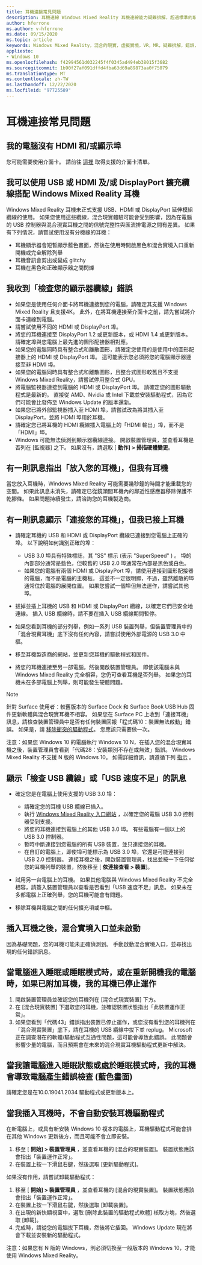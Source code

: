 ```yaml
---
title: 耳機連接常見問題
description: 耳機連線 Windows Mixed Reality 耳機連線能力疑難排解，超過標準的取用者支援檔。
author: hferrone
ms.author: v-hferrone
ms.date: 09/15/2020
ms.topic: article
keywords: Windows Mixed Reality，混合的現實，虛擬實境，VR，MR，疑難排解，錯誤，協助，支援，耳機
appliesto:
- Windows 10
ms.openlocfilehash: f42994561d032245f4f0345ad494eb38015f3682
ms.sourcegitcommit: 1b90f27af091dffd4fba63d69a89873aa0f75079
ms.translationtype: MT
ms.contentlocale: zh-TW
ms.lasthandoff: 12/22/2020
ms.locfileid: "97725589"
---
```

# <a name="headset-connectivity-faqs"></a>耳機連接常見問題

## <a name="my-computer-does-not-have-an-hdmi-andor-display-port"></a>我的電腦沒有 HDMI 和/或顯示埠

您可能需要使用介面卡。 請前往 [這裡](recommended-adapters-for-windows-mixed-reality-capable-pcs.md) 取得支援的介面卡清單。

## <a name="can-i-use-usb-or-hdmi-andor-displayport-extension-cables-with-windows-mixed-reality-headsets"></a>我可以使用 USB 或 HDMI 及/或 DisplayPort 擴充纜線搭配 Windows Mixed Reality 耳機

Windows Mixed Reality 耳機未正式支援 USB、HDMI 或 DisplayPort 延伸模組纜線的使用。 如果您使用這些纜線，混合現實體驗可能會受到影響，因為在電腦的 USB 控制器與混合現實耳機之間的信號完整性與匯流排電源之間有差異。 如果有下列情況，請嘗試使用沒有分機線的耳機：
* 耳機顯示器會短暫顯示藍色畫面，然後在使用時開啟黑色和混合實境入口重新開機或完全解除列舉
* 耳機音訊會剪出或變成 glitchy
* 耳機在黑色和正確顯示器之間閃爍

## <a name="i-am-getting-a-check-your-display-cable-error"></a>我收到「檢查您的顯示器纜線」錯誤

* 如果您是使用任何介面卡將耳機連接到您的電腦，請確定其支援 Windows Mixed Reality 且支援4K。 此外，在將耳機連接至介面卡之前，請先嘗試將介面卡連線到電腦。
* 請嘗試使用不同的 HDMI 或 DisplayPort 埠。
* 將您的耳機連接至 DisplayPort 1.2 或更新版本，或 HDMI 1.4 或更新版本。 請確定埠與您電腦上最先進的圖形配接器相對應。
* 如果您的電腦同時具有整合式和離散圖形，請確定您使用的是使用中的圖形配接器上的 HDMI 或 DisplayPort 埠。 這可能表示您必須將您的電腦顯示器連接至非 HDMI 埠。
* 如果您的電腦同時具有整合式和離散圖形，且整合式圖形較舊且不支援 Windows Mixed Reality，請嘗試停用整合式 GPU。
* 將電腦監視器連接到電腦的 HDMI 或 DisplayPort 埠。 請確定您的圖形驅動程式是最新的。 直接從 AMD、Nvidia 或 Intel 下載並安裝驅動程式，因為它們可能會比發佈至 Windows Update 的版本還新。
* 如果您已將外部監視器插入至 HDMI 埠，請嘗試改為將其插入至 DisplayPort，並將 HDMI 埠用於耳機。
* 請確定您已將耳機的 HDMI 纜線插入電腦上的「HDMI 輸出」埠，而不是「HDMI」埠。
* Windows 可能無法偵測到顯示器纜線連接。 開啟裝置管理員，並查看耳機是否列在 [監視器] 之下。 如果沒有，請選取 [ **動作] > 掃描硬體變更**。 

## <a name="a-message-says-put-on-your-headset-but-i-have-my-headset-on"></a>有一則訊息指出「放入您的耳機」，但我有耳機

當您放入耳機時，Windows Mixed Reality 可能需要幾秒鐘的時間才能重載您的空間。 如果此訊息未消失，請確定已從鏡頭間耳機內的鄰近性感應器移除保護不乾膠條。 如果問題持續發生，請洽詢您的耳機製造商。

## <a name="a-message-says-connect-your-headset-but-ive-plugged-in-my-headset"></a>有一則訊息顯示「連接您的耳機」，但我已接上耳機

- 請確定耳機的 USB 和 HDMI 或 DisplayPort 纜線已連接到您電腦上正確的埠。 以下說明如何識別正確的埠：

    - USB 3.0 埠具有特殊標誌，其 "SS" 標示 (表示 "SuperSpeed" ) 。 埠的內部部分通常是藍色，但較舊的 USB 2.0 埠通常在內部是黑色或白色。
    - 如果您的電腦有兩個 HDMI 或 DisplayPort 埠，請使用連接到圖形配接器的電腦，而不是電腦的主機板。 這並不一定很明顯，不過，雖然離散的埠通常位於電腦的展開位置。 如果您嘗試一個埠但無法運作，請嘗試其他埠。

- 拔掉並插上耳機的 USB 和 HDMI 或 DisplayPort 纜線，以確定它們已安全地連線。 插入 USB 纜線時，請不要在插入 USB 纜線期間暫停。
- 如果您看到耳機的部分列舉，例如一系列 USB 裝置列舉，但裝置管理員中的「混合現實耳機」底下沒有任何內容，請嘗試使用外部電源的 USB 3.0 中樞。
- 移至耳機製造商的網站，並更新您耳機的驅動程式和固件。
- 將您的耳機連接至另一部電腦，然後開啟裝置管理員。 即使該電腦未與 Windows Mixed Reality 完全相容，您仍可查看耳機是否列舉。 如果您的耳機未在多部電腦上列舉，則可能發生硬體問題。

> [!NOTE]
> 針對 Surface 使用者：較舊版本的 Surface Dock 和 Surface Book USB Hub 固件更新軟體與混合現實耳機不相容。 如果您在 Surface PC 上收到「連接耳機」訊息，請檢查裝置管理員中是否有任何裝置回報「程式碼10：裝置無法啟動」錯誤。 如果是，請 [移除衝突的驅動程式](https://support.microsoft.com/en-us/help/4032123/kinect-sensor-is-not-recognized-on-a-surface-book)。 您應該只需要做一次。

注意：如果您 Windows 10 的電腦執行 Windows 10 N，在插入您的混合現實耳機之後，裝置管理員會看到「代碼28：安裝類別不存在或無效」錯誤。 Windows Mixed Reality 不支援 N 版的 Windows 10。 如需詳細資訊，請遵循下列 [指示](headset-display.md#im-getting-a-the-install-class-is-not-present-or-is-invalid-error-in-device-manager) 。

## <a name="a-message-says-check-your-usb-cable-or-insufficient-usb-speed"></a>顯示「檢查 USB 纜線」或「USB 速度不足」的訊息

* 確定您是在電腦上使用支援的 USB 3.0 埠：

    * 請確定您的耳機 USB 纜線已插入。
    * 執行 [Windows Mixed Reality 入口網站](install-windows-mixed-reality.md#launch-mixed-reality-portal) ，以確定您的電腦 USB 3.0 控制器受到支援。
    * 將您的耳機連接到電腦上的其他 USB 3.0 埠。 有些電腦有一個以上的 USB 3.0 控制器。
    * 暫時中斷連接到您電腦的所有 USB 裝置，並只連接您的耳機。
    * 在自訂的電腦上，即使埠可能標示為 USB 3.0 埠，它還是可能連接到 USB 2.0 控制器。 連接耳機之後，開啟裝置管理員，找出並按一下任何從您的耳機列舉的裝置，然後移至 [ **依連接查看 > 裝置**]。
* 試用另一台電腦上的耳機。 如果其他電腦與 Windows Mixed Reality 不完全相容，請簽入裝置管理員以查看是否看到「USB 速度不足」訊息。 如果未在多部電腦上正確列舉，您的耳機可能會有問題。
* 移除耳機與電腦之間的任何擴充項或中樞。

## <a name="the-mixed-reality-portal-did-not-launch-after-i-plugged-in-my-headset"></a>插入耳機之後，混合實境入口並未啟動

因為基礎問題，您的耳機可能未正確偵測到。 手動啟動混合實境入口，並尋找出現的任何錯誤訊息。

## <a name="my-headset-stopped-working-when-my-pc-goes-into-sleep-or-hibernation-mode-or-when-restarting-my-pc-with-my-headset-attached"></a>當電腦進入睡眠或睡眠模式時，或在重新開機我的電腦時，如果已附加耳機，我的耳機已停止運作

1. 開啟裝置管理員並確認您的耳機列在 [混合式現實裝置] 下方。
2. 在 [混合現實裝置] 下選取您的耳機，並確認裝置狀態指出「此裝置運作正常」。
3. 如果您看到「代碼43」錯誤指出裝置已停止運作，或您沒有看到您的耳機列在「混合現實裝置」底下，請在耳機的 USB 纜線中拔下並 replug。 Microsoft 正在調查潛在的軟體/驅動程式互通性問題，這可能會導致此錯誤。 此問題會影響少量的電腦，而且預期會在未來的混合現實耳機驅動程式更新中解決。

## <a name="my-headset-causes-my-pc-to-generate-a-bug-check-blue-screen-when-i-put-my-pc-to-sleep-or-when-it-is-in-hibernation-mode"></a>當我讓電腦進入睡眠狀態或處於睡眠模式時，我的耳機會導致電腦產生錯誤檢查 (藍色畫面) 

請確定您是在10.0.19041.2034 驅動程式或更新版本上。

## <a name="the-headset-driver-did-not-install-automatically-when-i-plugged-in-the-headset"></a>當我插入耳機時，不會自動安裝耳機驅動程式

在新電腦上，或具有新安裝 Windows 10 複本的電腦上，耳機驅動程式可能會排在其他 Windows 更新後方，而且可能不會立即安裝。

1. 移至 [ **開始] > 裝置管理員** ，並查看耳機的 [混合的現實裝置]。 裝置狀態應該會指出「裝置運作正常」。
2. 在裝置上按一下滑鼠右鍵，然後選取 [更新驅動程式]。

如果沒有作用，請嘗試卸載驅動程式：

1. 移至 [ **開始] > 裝置管理員** ，並查看耳機的 [混合的現實裝置]。 裝置狀態應該會指出「裝置運作正常」。
2. 在裝置上按一下滑鼠右鍵，然後選取 [卸載裝置]。
3. 在出現的新快顯視窗中，選取 [刪除此裝置的驅動程式軟體] 核取方塊，然後選取 [卸載]。
4. 完成時，請從您的電腦拔下耳機，然後將它插回。 Windows Update 現在將會下載並安裝新的驅動程式。

注意：如果您有 N 版的 Windows，則必須切換至一般版本的 Windows 10，才能使用 Windows Mixed Reality。